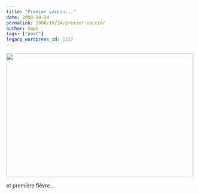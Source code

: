 ```yaml
---
title: "Premier vaccin..."
date: 2008-10-24
permalink: 2008/10/24/premier-vaccin/
author: Soph
tags: ["post"]
legacy_wordpress_id: 1317
---
```


[<img class="alignnone size-full wp-image-173" title="perdolan" src="http://64k.be/wp-content/uploads/2008/10/perdolan.jpg" alt="" width="500" height="332" />](http://64k.be/wp-content/uploads/2008/10/perdolan.jpg)

et première fièvre...

<!-- excerpt -->
